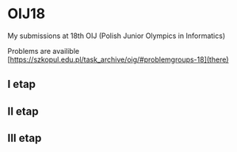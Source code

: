 # OIJ18
My submissions at 18th OIJ (Polish Junior Olympics in Informatics)

Problems are availible [https://szkopul.edu.pl/task_archive/oig/#problemgroups-18](there)

## I etap
## II etap
## III etap 
